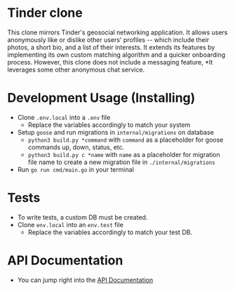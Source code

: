 # Tinder clone

This clone mirrors Tinder's geosocial networking application. It allows users anonymously like or dislike other users' profiles -- which include their photos, a short bio, and a list of their interests. It extends its features by implementing its own custom matching algorithm and a quicker onboarding process. However, this clone does not include a messaging feature, *It leverages some other anonymous chat service.


# Development Usage (Installing)

- Clone `.env.local` into a `.env` file
    - Replace the variables accordingly to match your system
- Setup `goose` and run migrations in `internal/migrations` on database
    - `python3 build.py *command` with `command` as a placeholder for goose commands up, down, status, etc.
    - `python3 build.py c *name` with `name` as a placeholder for migration file name to create a new migration file in `./internal/migrations`
- Run `go run cmd/main.go` in your terminal

# Tests

- To write tests, a custom DB must be created.
- Clone `env.local` into an `env.test` file 
    - Replace the variables accordingly to match your test DB.


# API Documentation

- You can jump right into the [API Documentation](APIDocs.MD)
 